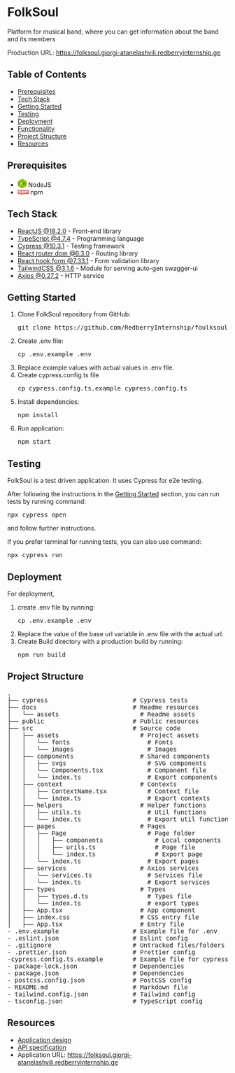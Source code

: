 <h1>FolkSoul</h1>
<p>Platform for musical band, where you can get information about the band and its members</p>
<p>Production URL: <a href="https://folksoul.giorgi-atanelashvili.redberryinternship.ge" target="_blank">https://folksoul.giorgi-atanelashvili.redberryinternship.ge</a></p>

<section>
<h2>Table of Contents</h2>
<ul>
    <li><a href="#prerequisites">Prerequisites</a></li>
    <li><a href="#tech-stack">Tech Stack</a></li>
    <li><a href="#getting-started">Getting Started</a></li>
    <li><a href="#testing">Testing</a></li>
    <li><a href="#deployment">Deployment</a></li>
    <li><a href=#functionality>Functionality</a></li>
    <li><a href="#project-structure">Project Structure</a></li>
    <li><a href="#resources">Resources</a></li>
</ul>
</section>

<section id="prerequisites">
    <h2>Prerequisites</h2>
    <ul>
        <li><img src="docs/assets/node.png" style="vertical-align:bottom;width:20px;"> NodeJS</li>
        <li><img src="docs/assets/npm.png" style="width:25px;"> npm</li>
    </ul>
</section>

<section id="tech-stack">
    <h2>Tech Stack</h2>
    <ul>
        <li><a href="https://reactjs.org/" target="_blank">ReactJS @18.2.0</a> - Front-end library</li>
        <li><a href="https://www.typescriptlang.org/" target="_blank">TypeScript @4.7.4</a> - Programming language</li>
        <li><a href="https://www.cypress.io/" target="_blank">Cypress @10.3.1</a> - Testing framework</li>
        <li><a href="https://reactrouter.com/" target="_blank">React router dom @6.3.0</a> - Routing library</li>
        <li><a href="https://react-hook-form.com/" target="_blank">React hook form @7.33.1</a> - Form validation library</li>
        <li><a href="https://tailwindcss.com/" target="_blank">TailwindCSS @3.1.6</a> - Module for serving auto-gen swagger-ui</li>
        <li><a href="https://axios-http.com/" target="_blank">Axios @0.27.2</a> - HTTP service</li>
    </ul>
</section>

<section id="getting-started">
    <h2>Getting Started</h2>
    <ol>
        <li>Clone FolkSoul repository from GitHub:</li>
        <pre>git clone https://github.com/RedberryInternship/foulksoul-front-GioAtanelishvili.git</pre>
        <li>Create .env file:</li>
        <pre>cp .env.example .env</pre>
        <li>Replace example values with actual values in .env file.</li>
        <li>Create cypress.config.ts file</li>
        <pre>cp cypress.config.ts.example cypress.config.ts</pre>
        <li>Install dependencies:</li>
        <pre>npm install</pre>
        <li>Run application:</li>
        <pre>npm start</pre>
    </ol>
</section>

<section id="testing">
    <h2>Testing</h2>
    <p>FolkSoul is a test driven application. It uses Cypress for e2e testing.</p>
    <p>After following the instructions in the <a href='#getting-started'>Getting Started</a> section, you can run tests by running command: <pre>npx cypress open</pre> and follow further instructions.</p>
    <p>If you prefer terminal for running tests, you can also use command: <pre>npx cypress run</pre></p>
</section>

<section id="deployment">
    <h2>Deployment</h2>
    For deployment,
    <ol>
        <li>create .env file by running: <pre>cp .env.example .env</pre></li>
        <li>Replace the value of the base url variable in .env file with the actual url.</li>
        <li>Create Build directory with a production build by running:<pre>npm run build</pre></li>
    </ol>
</section>

<section id="project-structure">
    <h2>Project Structure</h2>
    <pre>
.
├── cypress                       # Cypress tests
├── docs                          # Readme resources
│   └── assets                      # Readme assets
├── public                        # Public resources
├── src                           # Source code
│   ├── assets                      # Project assets
│   │   └── fonts                     # Fonts
│   │   └── images                    # Images
│   ├── components                  # Shared components
│   │   ├── svgs                      # SVG components     
│   │   └── Components.tsx            # Component file
│   │   └── index.ts                  # Export components
│   ├── context                     # Contexts
│   │   ├── ContextName.tsx           # Context file
│   │   └── index.ts                  # Export contexts
│   ├── helpers                     # Helper functions
│   │   ├── utils.ts                  # Util functions
│   │   └── index.ts                  # Export util functions
│   ├── pages                       # Pages
│   │   ├── Page                      # Page folder
│   │   │   ├── components              # Local components
│   │   │   ├── urils.ts                # Page file
│   │   │   └── index.ts                # Export page
│   │   └── index.ts                  # Export pages
│   ├── services                    # Axios services
│   │   └── services.ts               # Services file
│   │   └── index.ts                  # Export services
│   ├── types                       # Types
│   │   ├── types.d.ts                # Types file
│   │   └── index.ts                  # export types
│   ├── App.tsx                     # App component
│   ├── index.css                   # CSS entry file
│   ├── App.tsx                     # Entry file
- .env.example                    # Example file for .env
- .eslint.json                    # Eslint config
- .gitignore                      # Untracked files/folders
- .prettier.json                  # Prettier config
-cypress.config.ts.example        # Example file for cypress config
- package-lock.json               # Dependencies
- package.json                    # Dependencies
- postcss.config.json             # PostCSS config
- README.md                       # Markdown file
- tailwind.config.json            # Tailwind config
- tsconfig.json                   # TypeScript config</pre>
</section>

<section id="resources">
    <h2>Resources</h2>
    <ul>
        <li><a href="https://www.figma.com/file/ferG8kznuy5s0hMhMZa2Hi/FolkSoul---Bootcamp?node-id=149%3A1344" target="_blank">Application design</a>
         <li><a href="https://folksoul-api.giorgi-atanelashvili.redberryinternship.ge/api-docs" target="_blank">API specification</a>
        <li>Application URL: <a href="https://folksoul.giorgi-atanelashvili.redberryinternship.ge" target="_blank">https://folksoul.giorgi-atanelashvili.redberryinternship.ge</a></li>
    </ul>
</section>
